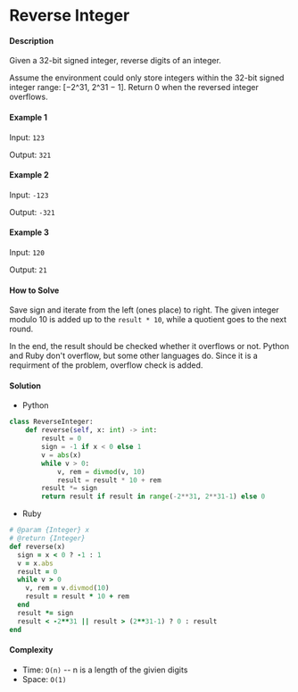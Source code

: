 # Reverse Integer

#### Description

Given a 32-bit signed integer, reverse digits of an integer.

Assume the environment could only store integers within the 32-bit signed integer range: [−2^31,  2^31 − 1]. Return 0 when the reversed integer overflows.

#### Example 1
Input: `123`

Output: `321`

#### Example 2
Input: `-123`

Output: `-321`

#### Example 3
Input: `120`

Output: `21`

#### How to Solve

Save sign and iterate from the left (ones place) to right.
The given integer modulo 10 is added up to the `result * 10`, while a quotient goes to the next round.

In the end, the result should be checked whether it overflows or not. Python and Ruby don't overflow, but some other languages do. Since it is a requirment of the problem, overflow check is added.

#### Solution
- Python

```python
class ReverseInteger:
    def reverse(self, x: int) -> int:
        result = 0
        sign = -1 if x < 0 else 1
        v = abs(x)
        while v > 0:
            v, rem = divmod(v, 10)
            result = result * 10 + rem
        result *= sign
        return result if result in range(-2**31, 2**31-1) else 0
```

- Ruby

```ruby
# @param {Integer} x
# @return {Integer}
def reverse(x)
  sign = x < 0 ? -1 : 1
  v = x.abs
  result = 0
  while v > 0
    v, rem = v.divmod(10)
    result = result * 10 + rem
  end
  result *= sign
  result < -2**31 || result > (2**31-1) ? 0 : result
end
```

#### Complexity
- Time: `O(n)` -- n is a length of the givien digits
- Space: `O(1)`